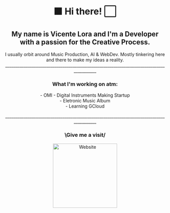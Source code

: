 <h1 align="center">⬛ Hi there! ⬜</h1>

<h2 align="center">My name is Vicente Lora and I'm a Developer with a passion for the Creative Process.</h2>

<p align="center">
  I usually orbit around Music Production, AI & WebDev. Mostly tinkering here and there to make my ideas a reality.
  _________________________________________________________________________________________
</p>

<h3 align="center">What I'm working on atm:</h3>

<p align="center">
- OMI - Digital Instruments Making Startup<br>
- Eletronic Music Album<br>
- Learning GCloud<br>
</p>

<div>
  <p align="center">
    _________________________________________________________________________________________<br>
    <h3 align="center">\Give me a visit/</h3>
  </p>
</div>

<p align="center">
    <a href="https://vicentelora.me"><img align="center" src="https://www.vicentelora.me/back/imgs/VL.png" alt="Website" width="200" height="200"/></a>
</p>

